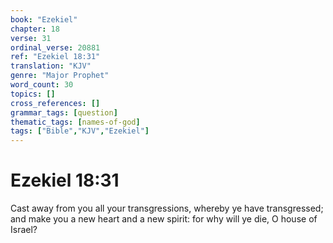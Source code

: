 ```yaml
---
book: "Ezekiel"
chapter: 18
verse: 31
ordinal_verse: 20881
ref: "Ezekiel 18:31"
translation: "KJV"
genre: "Major Prophet"
word_count: 30
topics: []
cross_references: []
grammar_tags: [question]
thematic_tags: [names-of-god]
tags: ["Bible","KJV","Ezekiel"]
---
```


# Ezekiel 18:31

Cast away from you all your transgressions, whereby ye have transgressed; and make you a new heart and a new spirit: for why will ye die, O house of Israel?
